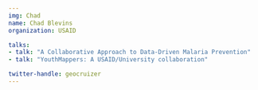 ```yaml
---
img: Chad
name: Chad Blevins
organization: USAID

talks: 
- talk: "A Collaborative Approach to Data-Driven Malaria Prevention"
- talk: "YouthMappers: A USAID/University collaboration"

twitter-handle: geocruizer
---
```

